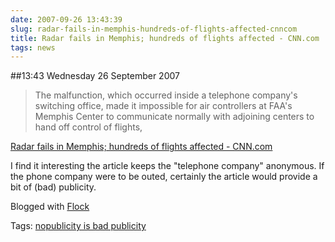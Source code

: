 ```yaml
---
date: 2007-09-26 13:43:39
slug: radar-fails-in-memphis-hundreds-of-flights-affected-cnncom
title: Radar fails in Memphis; hundreds of flights affected - CNN.com
tags: news
---
```


##13:43 Wednesday 26 September 2007

> The malfunction, which occurred inside a telephone company's switching office, made it impossible for air controllers at FAA's Memphis Center to communicate normally with adjoining centers to hand off control of flights, 

[Radar fails in Memphis; hundreds of flights affected - CNN.com](http://www.cnn.com/2007/US/09/25/memphis.air.snafu/index.html?eref=rss_latest)

I find it interesting the article keeps the "telephone company" anonymous. If the phone company were to be outed, certainly the article would provide a bit of (bad) publicity.

Blogged with [Flock](http://www.flock.com/blogged-with-flock)

Tags: [nopublicity is bad publicity](http://technorati.com/tag/nopublicity%20is%20bad%20publicity)
